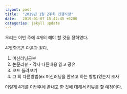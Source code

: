 ```yaml
---
layout: post
title:  "2019년 1월 2주차 진행사항"
date:   2019-01-07 15:42:45 +0200
categories: jekyll update
---
```


우리는 이번 주에 4개의 해야 할 것을 정하였다.

4개 항목은 다음과 같다.

1. 머신러닝공부
2. 논문리뷰 - 각자 다른내용 읽고 공유
3. 코드 돌려보기
4. 그 외 다른방법(ex  머신러닝을 안쓰고 하는 방법)있는지 조사

이렇게 4개를 이번주에 끝내고 한 것에 대해서 리뷰를 할 예정이다.